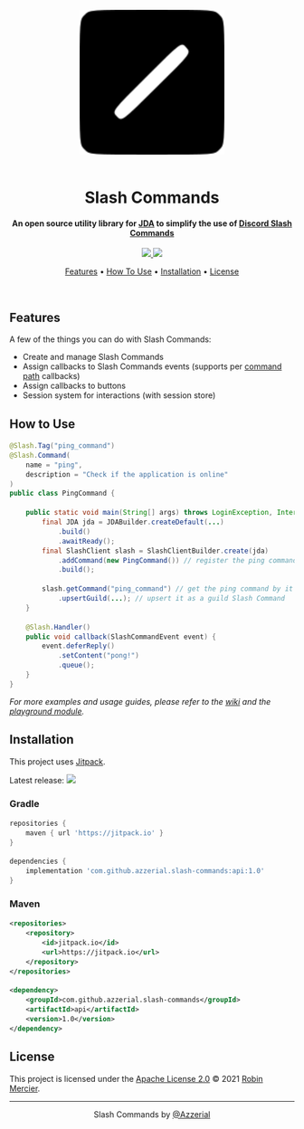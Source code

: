 <div align="center">
  <br>
  <img src="assets/icon.svg" alt="Slash Command icon" width="256">
  <br>
  <br>
  <h1>Slash Commands</h1>
  <h4>An open source utility library for <a href="https://github.com/DV8FromTheWorld/JDA" target="_blank">JDA</a> to simplify the use of <a href="https://discord.com/developers/docs/interactions/slash-commands" target="_blank">Discord Slash Commands</a></h4>
</div>

<p align="center">
  <a href="https://jitpack.io/#azzerial/slash-commands">
    <img src="https://img.shields.io/jitpack/v/github/azzerial/slash-commands?color=green&label=JitPack">
  </a>
  <a href="https://github.com/Azzerial/slash-commands/blob/master/LICENSE">
    <img src="https://img.shields.io/github/license/azzerial/slash-commands?color=lightgray&label=License&logo=apache">
  </a>
</p>

<p align="center">
  <a href="#features">Features</a> •
  <a href="#how-to-use">How To Use</a> •
  <a href="#installation">Installation</a> •
  <a href="#license">License</a>
</p>


<br>

## Features

A few of the things you can do with Slash Commands:

* Create and manage Slash Commands
* Assign callbacks to Slash Commands events (supports per [command path](https://ci.dv8tion.net/job/JDA/javadoc/net/dv8tion/jda/api/interactions/commands/CommandInteraction.html#getCommandPath()) callbacks)
* Assign callbacks to buttons
* Session system for interactions (with session store)

## How to Use

```java
@Slash.Tag("ping_command")
@Slash.Command(
    name = "ping",
    description = "Check if the application is online"
)
public class PingCommand {

    public static void main(String[] args) throws LoginException, InterruptedException {
        final JDA jda = JDABuilder.createDefault(...)
            .build()
            .awaitReady();
        final SlashClient slash = SlashClientBuilder.create(jda)
            .addCommand(new PingCommand()) // register the ping command
            .build();

        slash.getCommand("ping_command") // get the ping command by it's @Slash.Tag
            .upsertGuild(...); // upsert it as a guild Slash Command
    }

    @Slash.Handler()
    public void callback(SlashCommandEvent event) {
        event.deferReply()
            .setContent("pong!")
            .queue();
    }
}
```

*For more examples and usage guides, please refer to the [wiki](https://github.com/Azzerial/slash-commands/wiki) and the [playground module](playground/).*

## Installation

This project uses [Jitpack](https://jitpack.io/#azzerial/slash-commands).

Latest release: [![](https://jitpack.io/v/azzerial/slash-commands.svg)](https://jitpack.io/#azzerial/slash-commands)

### Gradle

```groovy
repositories {
    maven { url 'https://jitpack.io' }
}

dependencies {
    implementation 'com.github.azzerial.slash-commands:api:1.0'
}
```

### Maven

```xml
<repositories>
    <repository>
        <id>jitpack.io</id>
        <url>https://jitpack.io</url>
    </repository>
</repositories>

<dependency>
    <groupId>com.github.azzerial.slash-commands</groupId>
    <artifactId>api</artifactId>
    <version>1.0</version>
</dependency>
```

## License

This project is licensed under the [Apache License 2.0](LICENSE) © 2021 [Robin Mercier](https://github.com/azzerial/).

---

<p align="center">
  Slash Commands by <a href="https://github.com/azzerial">@Azzerial</a>
</p>
